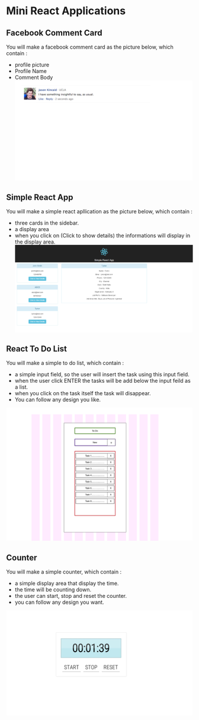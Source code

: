 # Mini React Applications 

## Facebook Comment Card

You will make a facebook comment card as the picture below, which contain :
- profile picture 
- Profile Name 
- Comment Body 
![Exercise](images/facebook-comment-card.png)

## Simple React App
You will make a simple react apllication as the picture below, which contain :
- three cards in the sidebar.
- a display area  
- when you click on  (Click to show details) the informations will display in the display area.
![Exercise1](images/simple-react-app.png)


## React To Do List 
You will make a simple to do list, which contain :
- a simple input field, so the user will insert the task using this input field.
- when the user click ENTER the tasks will be add below the input feild as a list. 
- when you click on the task itself the task will disappear. 
- You can follow any design you like.  

![Exercise1](images/to-do-list.png)


## Counter 
You will make a simple counter, which contain :
- a simple display area that display the time.
- the time will be counting down. 
- the user can start, stop and reset the counter.
- you can follow any design you want. 

![Exercise1](images/counter.png)
